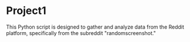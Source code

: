 # Project1
This Python script is designed to gather and analyze data from the Reddit platform, specifically from the subreddit "randomscreenshot."
